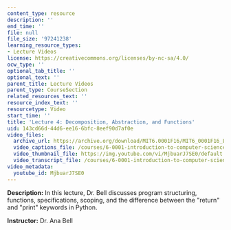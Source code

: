 ```yaml
---
content_type: resource
description: ''
end_time: ''
file: null
file_size: '97241238'
learning_resource_types:
- Lecture Videos
license: https://creativecommons.org/licenses/by-nc-sa/4.0/
ocw_type: ''
optional_tab_title: ''
optional_text: ''
parent_title: Lecture Videos
parent_type: CourseSection
related_resources_text: ''
resource_index_text: ''
resourcetype: Video
start_time: ''
title: 'Lecture 4: Decomposition, Abstraction, and Functions'
uid: 143cd66d-44d6-ee16-6bfc-8eef90d7af0e
video_files:
  archive_url: https://archive.org/download/MIT6.0001F16/MIT6_0001F16_Lecture_04_300k.mp4
  video_captions_file: /courses/6-0001-introduction-to-computer-science-and-programming-in-python-fall-2016/89d4f8a478a957b49244641cb53d1cf8_MjbuarJ7SE0.vtt
  video_thumbnail_file: https://img.youtube.com/vi/MjbuarJ7SE0/default.jpg
  video_transcript_file: /courses/6-0001-introduction-to-computer-science-and-programming-in-python-fall-2016/2cd211c4c7f47153bbc413099ae2d2e1_MjbuarJ7SE0.pdf
video_metadata:
  youtube_id: MjbuarJ7SE0
---
```


**Description:** In this lecture, Dr. Bell discusses program structuring, functions, specifications, scoping, and the difference between the "return" and "print" keywords in Python.

**Instructor:** Dr. Ana Bell

